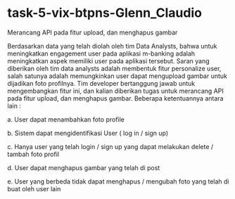 # task-5-vix-btpns-Glenn_Claudio
Merancang API pada fitur upload, dan menghapus gambar

Berdasarkan data yang telah diolah oleh tim Data Analysts, bahwa untuk
meningkatkan engagement user pada aplikasi m-banking adalah meningkatkan
aspek memiliki user pada aplikasi tersebut. Saran yang diberikan oleh tim data
analysts adalah membentuk fitur personalize user, salah satunya adalah
memungkinkan user dapat mengupload gambar untuk dijadikan foto profilnya. Tim
developer bertanggung jawab untuk mengembangkan fitur ini, dan kalian diberikan
tugas untuk merancang API pada fitur upload, dan menghapus gambar. Beberapa
ketentuannya antara lain :

a. User dapat menambahkan foto profile

b. Sistem dapat mengidentifikasi User ( log in / sign up)

c. Hanya user yang telah login / sign up yang dapat melakukan delete / tambah
foto profil

d. User dapat menghapus gambar yang telah di post

e. User yang berbeda tidak dapat menghapus / mengubah foto yang telah di
buat oleh user lain
